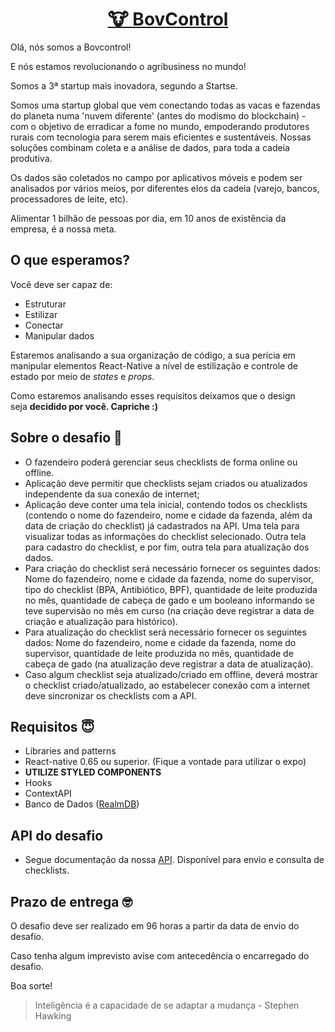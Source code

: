 <h1 align="center">
 <a href="https://www.bovcontrol.com/">
   🐮 BovControl
 </a>
</h1>

Olá, nós somos a Bovcontrol!

E nós estamos revolucionando o agribusiness no mundo!

Somos a 3ª startup mais inovadora, segundo a Startse.

Somos uma startup global que vem conectando todas as vacas e fazendas do planeta numa 'nuvem diferente' (antes do modismo do blockchain) - com o objetivo de erradicar a fome no mundo, empoderando produtores rurais com tecnologia para serem mais eficientes e sustentáveis. Nossas soluções combinam coleta e a análise de dados, para toda a cadeia produtiva.

Os dados são coletados no campo por aplicativos móveis e podem ser analisados por vários meios, por diferentes elos da cadeia (varejo, bancos, processadores de leite, etc).

Alimentar 1 bilhão de pessoas por dia, em 10 anos de existência da empresa, é a nossa meta.

## O que esperamos?

Você deve ser capaz de:

- Estruturar
- Estilizar
- Conectar
- Manipular dados

Estaremos analisando a sua organização de código, a sua perícia em manipular elementos React-Native a nível de estilização e controle de estado por meio de *states* e *props*.

Como estaremos analisando esses requisitos deixamos que o design seja **decidido por você. Capriche :)**

## **Sobre o desafio 🤯**

- O fazendeiro poderá gerenciar seus checklists de forma online ou offline.
- Aplicação deve permitir que checklists sejam criados ou atualizados independente da sua conexão de internet;
- Aplicação deve conter uma tela inicial, contendo todos os checklists (contendo o nome do fazendeiro, nome e cidade da fazenda, além da data de criação do checklist) já cadastrados na API. Uma tela para visualizar todas as informações do checklist selecionado. Outra tela para cadastro do checklist, e por fim, outra tela para atualização dos dados.
- Para criação do checklist será necessário fornecer os seguintes dados: Nome do fazendeiro, nome e cidade da fazenda, nome do supervisor, tipo do checklist (BPA, Antibiótico, BPF), quantidade de leite produzida no mês, quantidade de cabeça de gado e um booleano informando se teve supervisão no mês em curso (na criação deve registrar a data de criação e atualização para histórico).
- Para atualização do checklist será necessário fornecer os seguintes dados: Nome do fazendeiro, nome e cidade da fazenda, nome do supervisor, quantidade de leite produzida no mês, quantidade de cabeça de gado (na atualização deve registrar a data de atualização).
- Caso algum checklist seja atualizado/criado em offline, deverá mostrar o checklist criado/atualizado, ao estabelecer conexão com a internet deve sincronizar os checklists com a API.

## **Requisitos 😇**

- Libraries and patterns
- React-native 0.65 ou superior. (Fique a vontade para utilizar o expo)
- **UTILIZE STYLED COMPONENTS**
- Hooks
- ContextAPI
- Banco de Dados ([RealmDB](https://docs.mongodb.com/realm/sdk/react-native/))

## API do desafio

- Segue documentação da nossa [API](http://challenge-front-end.bovcontrol.com/documents/#/). Disponível para envio e consulta de checklists.

## **Prazo de entrega 🤓**

O desafio deve ser realizado em 96 horas a partir da data de envio do desafio.

Caso tenha algum imprevisto avise com antecedência o encarregado do desafio.

Boa sorte!

> Inteligência é a capacidade de se adaptar a mudança - Stephen Hawking
